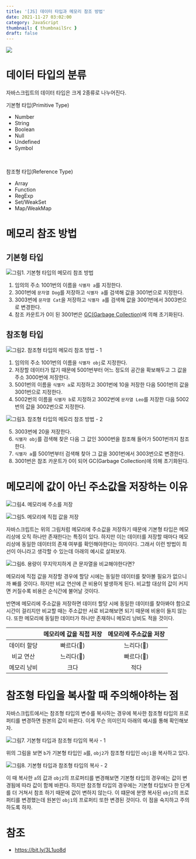 ```yaml
---
title: '[JS] 데이터 타입과 메모리 참조 방법'
date: 2021-11-27 03:02:00
category: JavaScript
thumbnail: { thumbnailSrc }
draft: false
---
```


![](./images/thumbNail.gif)

# 데이터 타입의 분류

자바스크립트의 데이터 타입은 크게 2종류로 나누어진다.

기본형 타입(Primitive Type)

- Number
- String
- Boolean
- Null
- Undefined
- Symbol

<br/>

참조형 타입(Reference Type)

- Array
- Function
- RegExp
- Set/WeakSet
- Map/WeakMap

# 메모리 참조 방법

## 기본형 타입

![그림1. 기본형 타입의 메모리 참조 방법](./images/datatype-referMemory-01.png)

1. 임의의 주소 1001번의 이름을 `식별자 a`를 지정한다.
2. 3001번에 `문자열 Dog`를 저장하고 `식별자 a`를 검색해 값을 3001번으로 지정한다.
3. 3003번에 `문자열 Cat`을 저장하고 `식별자 a`를 검색해 값을 3001번에서 3003번으로 변경한다.
4. 참조 카운트가 0이 된 3001번은 [GC(Garbage Collection)](https://developer.mozilla.org/en-US/docs/Glossary/Garbage_collection)에 의해 초기화된다.

## 참조형 타입

![그림2. 참조형 타입의 메모리 참조 방법 - 1](./images/datatype-referMemory-02.png)

1. 임의의 주소 1001번의 이름을 `식별자 obj`로 지정한다.
2. 저장할 데이터가 많기 때문에 5001번부터 어느 정도의 공간을 확보해두고 그 값을 주소 3000번에 저장한다.
3. 5001번의 이름을 `식별자 a`로 지정하고 3001번에 10을 저장한 다음 5001번의 값을 3001번으로 지정한다.
4. 5002번의 이름을 `식별자 b`로 지정하고 3002번에 `문자열 Leo`를 저장한 다음 5002번의 값을 3002번으로 지정한다.

![그림3. 참조형 타입의 메모리 참조 방법 - 2](./images/datatype-referMemory-03.png)

5. 3003번에 20을 저장한다.
6. `식별자 obj`를 검색해 찾은 다음 그 값인 3000번을 참조해 들어가 5001번까지 참조한다.
7. `식별자 a`를 5001번부터 검색해 찾아 그 값을 3001번에서 3003번으로 변경한다.
8. 3001번은 참조 카운트가 0이 되어 GC(Garbage Collection)에 의해 초기화된다.

# 메모리에 값이 아닌 주소값을 저장하는 이유

![그림4. 메모리에 주소를 저장](./images/datatype-referMemory-04.png)

![그림5. 메모리에 직접 값을 저장](./images/datatype-referMemory-05.png)

자바스크립트는 위의 그림처럼 메모리에 주소값을 저장하기 때문에 기본형 타입은 메모리상에 오직 하나만 존재한다는 특징이 있다. 하지만 이는 데이터를 저장할 때마다 메모리상에 동일한 데이터의 존재 여부를 확인해야한다는 의미이다. 그래서 이런 방법이 최선이 아니라고 생각할 수 있는데 아래의 예시로 살펴보자.

![그림6. 용량이 무지막지하게 큰 문자열을 비교해야한다면?](./images/datatype-referMemory-06.png)

메모리에 직접 값을 저장할 경우에 할당 시에는 동일한 데이터를 찾아볼 필요가 없으니까 빠를 것이다. 하지만 비교 연산에 큰 비용이 발생하게 된다. 비교할 대상의 값이 커지면 커질수록 비용은 순식간에 불어날 것이다.

반면에 메모리에 주소값을 저장하면 데이터 할당 시에 동일한 데이터를 찾아봐야 함으로 시간이 걸리지만 비교할 때는 주소값만 서로 비교해보면 되기 때문에 비용이 들지 않는다. 또한 메모리에 동일한 데이터가 하나만 존재하니 메모리 낭비도 적을 것이다.

|                               | <center>메모리에 값을 직접 저장</center> | <center>메모리에 주소값을 저장 </center> |
| ----------------------------- | ---------------------------------------- | ---------------------------------------- |
| <center>데이터 할당 </center> | <center> 빠르다(🐇)</center>             | <center> 느리다(🐢) </center>            |
| <center>비교 연산</center>    | <center> 느리다(🐢) </center>            | <center> 빠르다(🐇) </center>            |
| <center>메모리 낭비</center>  | <center> 크다 </center>                  | <center> 적다 </center>                  |

# 참조형 타입을 복사할 때 주의해야하는 점

자바스크립트에서는 참조형 타입의 변수를 복사하는 경우에 복사한 참조형 타입의 프로퍼티를 변경하면 원본의 값이 바뀐다. 이게 무슨 의미인지 아래의 예시를 통해 확인해보자.

![그림7. 기본형 타입과 참조형 타입의 복사 - 1](./images/datatype-referMemory-07.png)

위의 그림을 보면 `b`가 기본형 타입인 `a`를, `obj2`가 참조형 타입인 `obj1`을 복사하고 있다.

![그림8. 기본형 타입과 참조형 타입의 복사 - 2](./images/datatype-referMemory-08.png)

이 때 복사한 `a`의 값과 `obj2`의 프로퍼티를 변경해보면 기본형 타입의 경우에는 값이 변경됨에 따라 값이 함께 바뀐다. 하지만 참조형 타입의 경우에는 기본형 타입보다 한 단계를 더 거쳐서 참조 하기 때문에 값이 변하지 않는다. 이 떄문에 분명 복사된 `obj2`의 프로퍼티를 변경했는데 원본인 `obj1`의 프로퍼티 또한 변경된 것이다. 이 점을 숙지하고 주의하도록 하자.

# 참조

- https://bit.ly/3L1uo8d

<br/>
